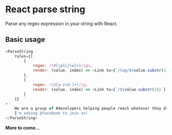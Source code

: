 # React parse string
Parse any regex expression in your string with React.

## Basic usage
```javascript
<ParseString
    rules={[
        {
            regex: /(#[\p{L}\w]+)/igu,
            render: (value, index) => <Link to={`/tag/${value.substr(1)}`} key={index}>{value}</Link>
        },
        {
            regex: /(@[a-z\d-]+)/ig,
            render: (value, index) => <Link to={`/${value.substr(1)}`} key={index}>{value}</Link>
        }
    ]}
>
    We are a group of #developers helping people reach whatever they dream of.
    I'm asking @facebook to join us!
</ParseString>
```

**More to come...**

